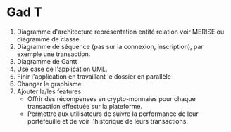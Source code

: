 # Gad T

1. Diagramme d'architecture représentation entité relation voir MERISE ou diagramme de classe. 
1.  Diagramme de séquence (pas sur la connexion, inscription), par exemple une transaction.
1. Diagramme de Gantt
1. Use case de l'application UML.
1. Finir l'application en travaillant le dossier en parallèle
1. Changer le graphisme
1. Ajouter la/les features
   - Offrir des récompenses en crypto-monnaies pour chaque transaction effectuée sur la plateforme.
   - Permettre aux utilisateurs de suivre la performance de leur portefeuille et de voir l'historique de leurs transactions.